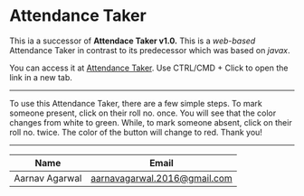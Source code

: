 # Attendance Taker

This ia a successor of **Attendace Taker v1.0.**
This is a _web-based_ Attendance Taker 
in contrast to its predecessor which was based on _javax_.

You can access it at [Attendance Taker](https://attendance-taker.github.io/). 
Use CTRL/CMD + Click to open the link in a new tab. 
_______________________________________

To use this Attendance Taker, there are a few simple steps. To mark someone present, click on their roll no. once. You will see that the color changes from white to green. While, to mark someone absent, click on their roll no. twice. The color of the button will change to red. 
Thank you!

_______________________________________
| Name           | Email                        |
| -------------- | ---------------------------- |
| Aarnav Agarwal | aarnavagarwal.2016@gmail.com |
